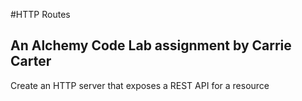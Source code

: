 #HTTP Routes

## An Alchemy Code Lab assignment by Carrie Carter
Create an HTTP server that exposes a REST API for a resource


